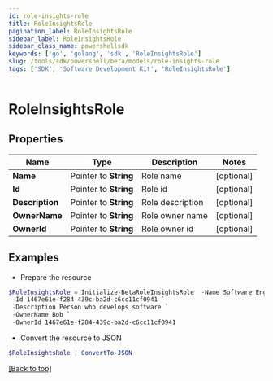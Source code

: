 ```yaml
---
id: role-insights-role
title: RoleInsightsRole
pagination_label: RoleInsightsRole
sidebar_label: RoleInsightsRole
sidebar_class_name: powershellsdk
keywords: ['go', 'golang', 'sdk', 'RoleInsightsRole'] 
slug: /tools/sdk/powershell/beta/models/role-insights-role
tags: ['SDK', 'Software Development Kit', 'RoleInsightsRole']
---
```



# RoleInsightsRole

## Properties

Name | Type | Description | Notes
------------ | ------------- | ------------- | -------------
**Name** |  Pointer to **String** | Role name | [optional] 
**Id** |  Pointer to **String** | Role id | [optional] 
**Description** |  Pointer to **String** | Role description | [optional] 
**OwnerName** |  Pointer to **String** | Role owner name | [optional] 
**OwnerId** |  Pointer to **String** | Role owner id | [optional] 

## Examples

- Prepare the resource
```powershell
$RoleInsightsRole = Initialize-BetaRoleInsightsRole  -Name Software Engineer `
 -Id 1467e61e-f284-439c-ba2d-c6cc11cf0941 `
 -Description Person who develops software `
 -OwnerName Bob `
 -OwnerId 1467e61e-f284-439c-ba2d-c6cc11cf0941
```

- Convert the resource to JSON
```powershell
$RoleInsightsRole | ConvertTo-JSON
```


[[Back to top]](#) 

